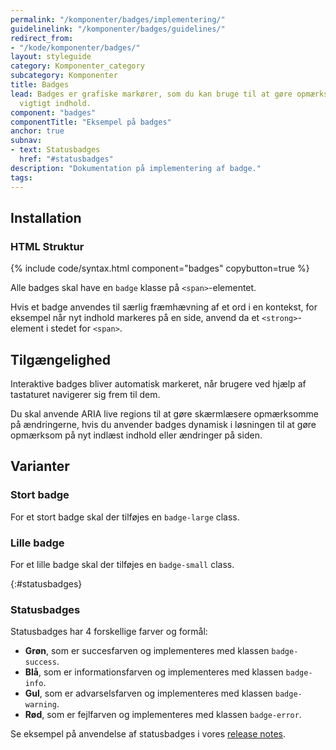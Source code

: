```yaml
---
permalink: "/komponenter/badges/implementering/"
guidelinelink: "/komponenter/badges/guidelines/"
redirect_from:
- "/kode/komponenter/badges/"
layout: styleguide
category: Komponenter_category
subcategory: Komponenter 
title: Badges
lead: Badges er grafiske markører, som du kan bruge til at gøre opmærksom på nyt eller
  vigtigt indhold.
component: "badges"
componentTitle: "Eksempel på badges"
anchor: true
subnav:
- text: Statusbadges
  href: "#statusbadges"
description: "Dokumentation på implementering af badge."
tags:
---
```


## Installation

### HTML Struktur

{% include code/syntax.html component="badges" copybutton=true %}

Alle badges skal have en `badge` klasse på `<span>`-elementet. 

Hvis et badge anvendes til særlig fræmhævning af et ord i en kontekst, for eksempel når nyt indhold markeres på en side, anvend da et `<strong>`-element i stedet for `<span>`.


## Tilgængelighed

Interaktive badges bliver automatisk markeret, når brugere ved hjælp af tastaturet navigerer sig frem til dem.

Du skal anvende ARIA live regions til at gøre skærmlæsere opmærksomme på ændringerne, hvis du anvender badges dynamisk i løsningen til at gøre opmærksom på nyt indlæst indhold eller ændringer på siden.

## Varianter

### Stort badge
For et stort badge skal der tilføjes en `badge-large` class.

### Lille badge
For et lille badge skal der tilføjes en `badge-small` class.

{:#statusbadges}
### Statusbadges

Statusbadges har 4 forskellige farver og formål:

- <strong class="badge badge-small badge-success">Grøn</strong>, som er succesfarven og implementeres med klassen `badge-success`.
- <strong class="badge badge-small badge-info">Blå</strong>, som er informationsfarven og implementeres med klassen `badge-info`.
- <strong class="badge badge-small badge-warning">Gul</strong>, som er advarselsfarven og implementeres med klassen `badge-warning`.
- <strong class="badge badge-small badge-error">Rød</strong>, som er fejlfarven og implementeres med klassen `badge-error`.

Se eksempel på anvendelse af statusbadges i vores <a href="/faellesskab/releases/">release notes</a>.
